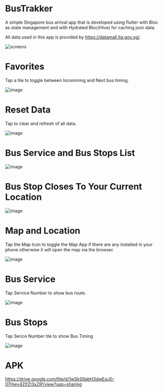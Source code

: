 # BusTrakker

A simple Singapore bus arrival app that is developed using flutter with Bloc as state management and with Hydrated Bloc(Hive) for caching json data.

All data used in this app is provided by https://datamall.lta.gov.sg/.

![screens](https://user-images.githubusercontent.com/79257863/137224137-bfc547f6-cb8d-451f-9104-d1fb3d527f97.png)

# Favorites
Tap a tile to toggle between Incomming and Next bus timing.

![image](https://user-images.githubusercontent.com/79257863/136990506-ed55d3ba-1e88-4006-b495-1bd46b10e9d1.png)

# Reset Data
Tap to clear and refresh of all data.

![image](https://user-images.githubusercontent.com/79257863/136990628-1ff1e6a2-d5fd-4ea6-928a-d46b21b1720e.png)

# Bus Service and Bus Stops List

![image](https://user-images.githubusercontent.com/79257863/136990811-9c27e106-e0bc-4206-829f-c21d0b7cc0f8.png)

# Bus Stop Closes To Your Current Location

![image](https://user-images.githubusercontent.com/79257863/137223353-1bd8dc5c-afa9-4d7f-bd0d-ab70ead20e7a.png)

# Map and Location
Tap the Map Icon to toggle the Map App if there are any installed in your phone otherwise it will open the map via the browser.

![image](https://user-images.githubusercontent.com/79257863/137223522-8038cb6f-185b-411f-af1b-de2572bf5ee9.png)

# Bus Service
Tap Service Number to show bus route.

![image](https://user-images.githubusercontent.com/79257863/136991562-0d39a03a-8470-4ab8-9397-633228211222.png)

# Bus Stops
Tap Serice Number tile to show Bus Timing

![image](https://user-images.githubusercontent.com/79257863/137223452-66ec72e2-1865-41a0-9dd9-7b94b4d4f712.png)

# APK
https://drive.google.com/file/d/1wSkS9abH3dwEqJ0-07Hwy4ZlfZI3xZlP/view?usp=sharing

